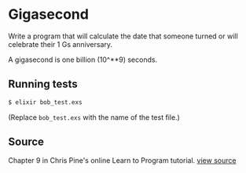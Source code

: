 # Gigasecond

Write a program that will calculate the date that someone turned or will celebrate their 1 Gs anniversary.

A gigasecond is one billion (10^**9) seconds.

## Running tests

```bash
$ elixir bob_test.exs
```

(Replace `bob_test.exs` with the name of the test file.)

## Source

Chapter 9 in Chris Pine's online Learn to Program tutorial. [view source](http://pine.fm/LearnToProgram/?Chapter=09)
